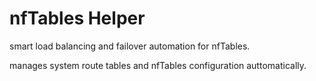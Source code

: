# nfTables Helper 

smart load balancing and failover automation for nfTables. 

manages system route tables and nfTables configuration auttomatically. 

